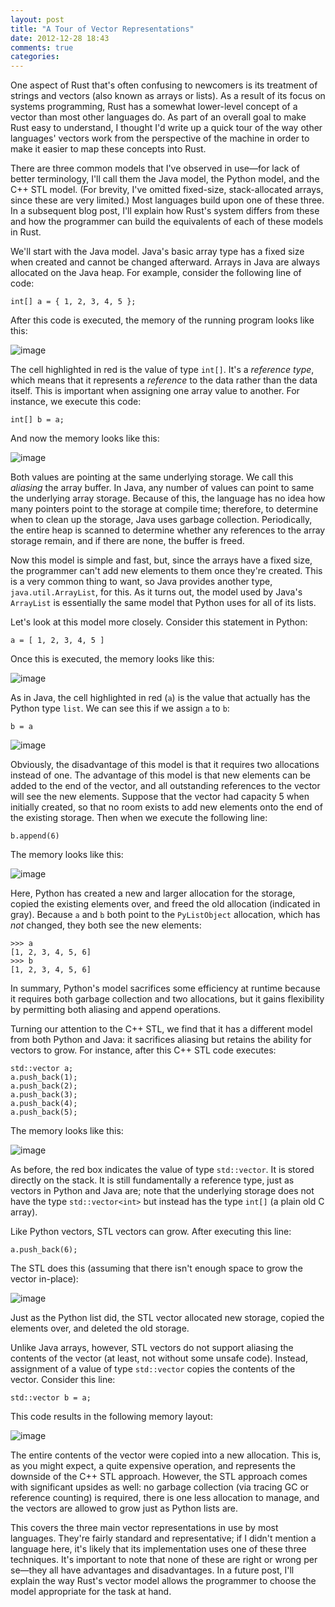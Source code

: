 ```yaml
---
layout: post
title: "A Tour of Vector Representations"
date: 2012-12-28 18:43
comments: true
categories: 
---
```


One aspect of Rust that's often confusing to newcomers is its treatment of strings and vectors (also known as arrays or lists). As a result of its focus on systems programming, Rust has a somewhat lower-level concept of a vector than most other languages do. As part of an overall goal to make Rust easy to understand, I thought I'd write up a quick tour of the way other languages' vectors work from the perspective of the machine in order to make it easier to map these concepts into Rust.

There are three common models that I've observed in use—for lack of better terminology, I'll call them the Java model, the Python model, and the C++ STL model. (For brevity, I've omitted fixed-size, stack-allocated arrays, since these are very limited.) Most languages build upon one of these three. In a subsequent blog post, I'll explain how Rust's system differs from these and how the programmer can build the equivalents of each of these models in Rust.

We'll start with the Java model. Java's basic array type has a fixed size when created and cannot be changed afterward. Arrays in Java are always allocated on the Java heap. For example, consider the following line of code:

    int[] a = { 1, 2, 3, 4, 5 };

After this code is executed, the memory of the running program looks like this:

![image][java-vector]

The cell highlighted in red is the value of type `int[]`. It's a *reference type*, which means that it represents a *reference* to the data rather than the data itself. This is important when assigning one array value to another. For instance, we execute this code:

    int[] b = a;

And now the memory looks like this:

![image][java-vector-aliased]

Both values are pointing at the same underlying storage. We call this *aliasing* the array buffer. In Java, any number of values can point to same the underlying array storage. Because of this, the language has no idea how many pointers point to the storage at compile time; therefore, to determine when to clean up the storage, Java uses garbage collection. Periodically, the entire heap is scanned to determine whether any references to the array storage remain, and if there are none, the buffer is freed.

Now this model is simple and fast, but, since the arrays have a fixed size, the programmer can't add new elements to them once they're created. This is a very common thing to want, so Java provides another type, `java.util.ArrayList`, for this. As it turns out, the model used by Java's `ArrayList` is essentially the same model that Python uses for all of its lists.

Let's look at this model more closely. Consider this statement in Python:

    a = [ 1, 2, 3, 4, 5 ]

Once this is executed, the memory looks like this:

![image][python-vector]

As in Java, the cell highlighted in red (`a`) is the value that actually has the Python type `list`. We can see this if we assign `a` to `b`:

    b = a

![image][python-vector-aliased]

Obviously, the disadvantage of this model is that it requires two allocations instead of one. The advantage of this model is that new elements can be added to the end of the vector, and all outstanding references to the vector will see the new elements. Suppose that the vector had capacity 5 when initially created, so that no room exists to add new elements onto the end of the existing storage. Then when we execute the following line:

    b.append(6)

The memory looks like this:

![image][python-vector-aliased-bigger]

Here, Python has created a new and larger allocation for the storage, copied the existing elements over, and freed the old allocation (indicated in gray). Because `a` and `b` both point to the `PyListObject` allocation, which has *not* changed, they both see the new elements:

    >>> a
    [1, 2, 3, 4, 5, 6]
    >>> b
    [1, 2, 3, 4, 5, 6]

In summary, Python's model sacrifices some efficiency at runtime because it requires both garbage collection and two allocations, but it gains flexibility by permitting both aliasing and append operations.

Turning our attention to the C++ STL, we find that it has a different model from both Python and Java: it sacrifices aliasing but retains the ability for vectors to grow. For instance, after this C++ STL code executes:

    std::vector a;
    a.push_back(1);
    a.push_back(2);
    a.push_back(3);
    a.push_back(4);
    a.push_back(5);

The memory looks like this:

![image][cxx-vector]

As before, the red box indicates the value of type `std::vector`. It is stored directly on the stack. It is still fundamentally a reference type, just as vectors in Python and Java are; note that the underlying storage does not have the type `std::vector<int>` but instead has the type `int[]` (a plain old C array).

Like Python vectors, STL vectors can grow. After executing this line:

    a.push_back(6);

The STL does this (assuming that there isn't enough space to grow the vector in-place):

![image][cxx-vector-bigger]

Just as the Python list did, the STL vector allocated new storage, copied the elements over, and deleted the old storage.

Unlike Java arrays, however, STL vectors do not support aliasing the contents of the vector (at least, not without some unsafe code). Instead, assignment of a value of type `std::vector` copies the contents of the vector. Consider this line:

    std::vector b = a;

This code results in the following memory layout:

![image][cxx-vector-copied]

The entire contents of the vector were copied into a new allocation. This is, as you might expect, a quite expensive operation, and represents the downside of the C++ STL approach. However, the STL approach comes with significant upsides as well: no garbage collection (via tracing GC or reference counting) is required, there is one less allocation to manage, and the vectors are allowed to grow just as Python lists are.

This covers the three main vector representations in use by most languages. They're fairly standard and representative; if I didn't mention a language here, it's likely that its implementation uses one of these three techniques. It's important to note that none of these are right or wrong per se—they all have advantages and disadvantages. In a future post, I'll explain the way Rust's vector model allows the programmer to choose the model appropriate for the task at hand.

[java-vector]: https://i.imgur.com/zeztF.png
[java-vector-aliased]: https://i.imgur.com/0t6xB.png
[python-vector]: https://i.imgur.com/xXjOU.png
[python-vector-aliased]: https://i.imgur.com/jLJRj.png
[python-vector-aliased-bigger]: https://i.imgur.com/U0g4w.png
[cxx-vector]: https://i.imgur.com/dEQG3.png
[cxx-vector-bigger]: https://i.imgur.com/QYFGV.png
[cxx-vector-copied]: https://i.imgur.com/KIPIa.png
